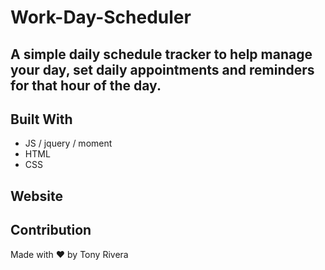 # Work-Day-Scheduler

## A simple daily schedule tracker to help manage your day, set daily appointments and reminders for that hour of the day.

## Built With

* JS / jquery / moment
* HTML
* CSS

## Website



## Contribution

Made with ❤️ by Tony Rivera


